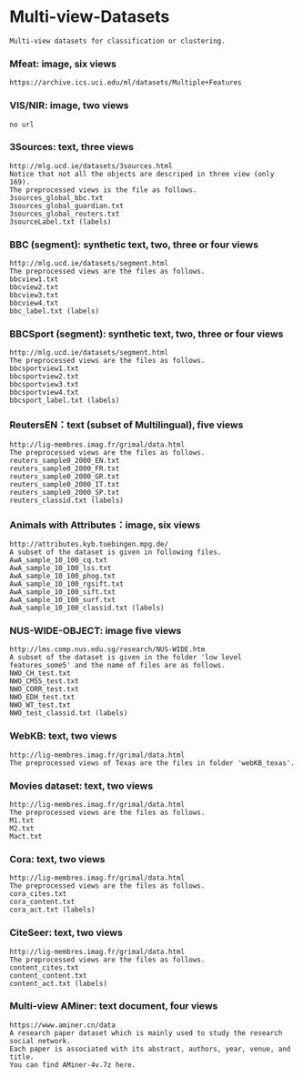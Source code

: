 # Multi-view-Datasets
	Multi-view datasets for classification or clustering. 

### Mfeat: image, six views
	https://archive.ics.uci.edu/ml/datasets/Multiple+Features

### VIS/NIR: image, two views
	no url

### 3Sources: text, three views
	http://mlg.ucd.ie/datasets/3sources.html
	Notice that not all the objects are descriped in three view (only 169). 
	The preprocessed views is the file as follows.
	3sources_global_bbc.txt
	3sources_global_guardian.txt
	3sources_global_reuters.txt
	3sourceLabel.txt (labels)

### BBC (segment): synthetic text, two, three or four views
	http://mlg.ucd.ie/datasets/segment.html
	The preprocessed views are the files as follows. 
	bbcview1.txt
	bbcview2.txt
	bbcview3.txt
	bbcview4.txt
	bbc_label.txt (labels)

### BBCSport (segment): synthetic text, two, three or four views
	http://mlg.ucd.ie/datasets/segment.html
	The preprocessed views are the files as follows. 
	bbcsportview1.txt
	bbcsportview2.txt
	bbcsportview3.txt
	bbcsportview4.txt
	bbcsport_label.txt (labels)

### ReutersEN：text (subset of Multilingual), five views
	http://lig-membres.imag.fr/grimal/data.html	
	The preprocessed views are the files as follows. 
	reuters_sample0_2000_EN.txt
	reuters_sample0_2000_FR.txt
	reuters_sample0_2000_GR.txt
	reuters_sample0_2000_IT.txt
	reuters_sample0_2000_SP.txt
	reuters_classid.txt (labels)

### Animals with Attributes：image, six views
	http://attributes.kyb.tuebingen.mpg.de/
	A subset of the dataset is given in following files. 
	AwA_sample_10_100_cq.txt
	AwA_sample_10_100_lss.txt
	AwA_sample_10_100_phog.txt
	AwA_sample_10_100_rgsift.txt
	AwA_sample_10_100_sift.txt
	AwA_sample_10_100_surf.txt
	AwA_sample_10_100_classid.txt (labels)

### NUS-WIDE-OBJECT: image five views
	http://lms.comp.nus.edu.sg/research/NUS-WIDE.htm
	A subset of the dataset is given in the folder 'low level features_some5' and the name of files are as follows.
	NWO_CH_test.txt
	NWO_CM55_test.txt
	NWO_CORR_test.txt
	NWO_EDH_test.txt
	NWO_WT_test.txt
	NWO_test_classid.txt (labels)

### WebKB: text, two views
	http://lig-membres.imag.fr/grimal/data.html	
	The preprocessed views of Texas are the files in folder 'webKB_texas'. 

### Movies dataset: text, two views
	http://lig-membres.imag.fr/grimal/data.html
	The preprocessed views are the files as follows. 
	M1.txt
	M2.txt
	Mact.txt

### Cora: text, two views
	http://lig-membres.imag.fr/grimal/data.html
	The preprocessed views are the files as follows. 
	cora_cites.txt
	cora_content.txt
	cora_act.txt (labels)

### CiteSeer: text, two views
	http://lig-membres.imag.fr/grimal/data.html
	The preprocessed views are the files as follows. 
	content_cites.txt
	content_content.txt
	content_act.txt (labels)
	
### Multi-view AMiner: text document, four views
	https://www.aminer.cn/data
	A research paper dataset which is mainly used to study the research social network. 
	Each paper is associated with its abstract, authors, year, venue, and title.
 	You can find AMiner-4v.7z here.
